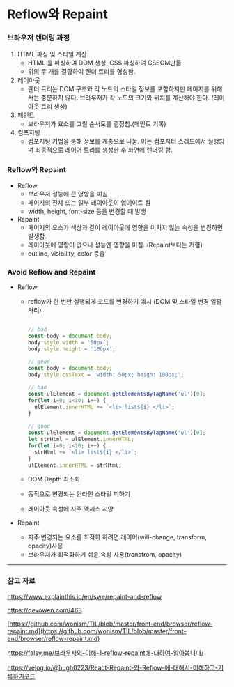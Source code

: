 # Reflow와 Repaint

### 브라우저 렌더링 과정

1. HTML 파싱 및 스타일 계산
    - HTML 을 파싱하여 DOM 생성, CSS 파싱하여 CSSOM만듦
    - 위의 두 개를 결합하여 렌더 트리를 형성함.
2. 레이아웃
    - 렌더 트리는 DOM 구조와 각 노드의 스타일 정보를 포함하지만 페이지를 위해서는 충분하지 않다. 브라우저가 각 노드의 크기와 위치를 계산해야 한다. (레이아웃 트리 생성)
3. 페인트
    - 브라우저가 요소를 그릴 순서도를 결정함.(페인트 기록)
4. 컴포지팅
    - 컴포지팅 기법을 통해 정보를 계층으로 나눔. 이는 컴포지터 스레드에서 실행되며 최종적으로 레이어 트리를 생성한 후 화면에 렌더링 함.

### Reflow와 Repaint

- Reflow
    - 브라우저 성능에 큰 영향을 미침
    - 페이지의 전체 또는 일부 레이아웃이 업데이트 됨
    - width, height, font-size 등을 변경할 때 발생
- Repaint
    - 페이지의 요소가 색상과 같이 레이아웃에 영향을 미치지 않는 속성을 변경하면 발생함.
    - 레이아웃에 영향이 없으나 성능엔 영향을 미침. (Repaint보다는 저렴)
    - outline, visibility, color 등을

### Avoid Reflow and Repaint

- Reflow
    - reflow가 한 번만 실행되게 코드를 변경하기 예시 (DOM  및 스타일 변경 일괄 처리)
        
        ```jsx
        
        // bad
        const body = document.body;
        body.style.width = '50px';
        body.style.height = '100px';
         
        // good
        const body = document.body;
        body.style.cssText = 'width: 50px; heigh: 100px;';
        ```
        
        ```jsx
        // bad
        const ulElement = document.getElementsByTagName('ul')[0];
        for(let i=0; i<10; i++) {
          ulElement.innerHTML += `<li> list${i} </li>`;
        }
         
        // good
        const ulElement = document.getElementsByTagName('ul')[0];
        let strHtml = ulElement.innerHTML;
        for(let i=0; i<10; i++) {
          strHtml += `<li> list${i} </li>`;
        }
        ulElement.innerHTML = strHtml;
        ```
        
    - DOM Depth 최소화
    - 동적으로 변경되는 인라인 스타일 피하기
    - 레이아웃 속성에 자주 엑세스 지양
    
- Repaint
    - 자주 변경되는 요소를 최적화 하려면 레이어(will-change, transform, opacity)사용
    - 브라우저가 최적화하기 쉬운 속성 사용(transfrom, opacity)
    

---

### 참고 자료

https://www.explainthis.io/en/swe/repaint-and-reflow

https://devowen.com/463

[https://github.com/wonism/TIL/blob/master/front-end/browser/reflow-repaint.md](https://github.com/wonism/TIL/blob/master/front-end/browser/reflow-repaint.md)

https://falsy.me/브라우저의-이해-1-reflow-repaint에-대하여-알아봅니다/

https://velog.io/@hugh0223/React-Repaint-와-Reflow-에-대해서-이해하고-기록하기코드
